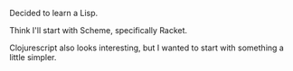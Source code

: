 Decided to learn a Lisp.

Think I'll start with Scheme, specifically Racket.

Clojurescript also looks interesting, but I wanted to start with something a
little simpler.
